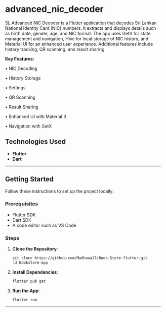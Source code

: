 # advanced_nic_decoder
SL Advanced NIC Decoder is a Flutter application that decodes Sri Lankan National Identity Card (NIC) numbers. It extracts and displays details such as birth date, gender, age, and NIC format. The app uses GetX for state management and navigation, Hive for local storage of NIC history, and Material UI for an enhanced user experience. Additional features include history tracking, QR scanning, and result sharing

**Key Features:**

•	NIC Decoding 

•	History Storage 

•	Settings 

•	QR Scanning 

•	Result Sharing 

•	Enhanced UI with Material 3

•	Navigation with GetX



## Technologies Used

- **Flutter**
- **Dart**

---

## Getting Started

Follow these instructions to set up the project locally:

### Prerequisites

- Flutter SDK 
- Dart SDK
- A code editor such as VS Code

### Steps

1. **Clone the Repository**:
   ```bash
   git clone https://github.com/Madhawa17/Book-Store-flutter.git
   cd Bookstore-app
   ```

2. **Install Dependencies**:
   ```bash
   flutter pub get
   ```

3. **Run the App**:
   ```bash
   flutter run
   ```

---

